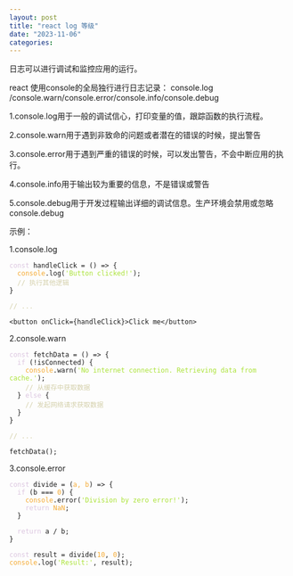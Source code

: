 ```yaml
---
layout: post
title: "react log 等级"
date: "2023-11-06"
categories: 
---
```

<p>日志可以进行调试和监控应用的运行。</p>

<p>react 使用console的全局独行进行日志记录： console.log /console.warn/console.error/console.info/console.debug</p>

<p>1.console.log用于一般的调试信心，打印变量的值，跟踪函数的执行流程。</p>

<p>2.console.warn用于遇到非致命的问题或者潜在的错误的时候，提出警告</p>

<p>3.console.error用于遇到严重的错误的时候，可以发出警告，不会中断应用的执行。</p>

<p>4.console.info用于输出较为重要的信息，不是错误或警告</p>

<p>5.console.debug用于开发过程输出详细的调试信息。生产环境会禁用或忽略console.debug</p>

<p>示例：</p>

<p>1.console.log</p>

<pre>
<code><span style="color:#dcc6e0">const</span> handleClick = () =&gt; {
  <span style="color:#f5ab35">console</span>.log(<span style="color:#abe338">&#39;Button clicked!&#39;</span>);
  <span style="color:#d4d0ab">// 执行其他逻辑</span>
}

<span style="color:#d4d0ab">// ...</span>

&lt;button onClick={handleClick}&gt;Click me&lt;/button&gt;</code></pre>

<p>2.console.warn</p>

<pre>
<code><span style="color:#dcc6e0">const</span> fetchData = () =&gt; {
  <span style="color:#dcc6e0">if</span> (!isConnected) {
    <span style="color:#f5ab35">console</span>.warn(<span style="color:#abe338">&#39;No internet connection. Retrieving data from cache.&#39;</span>);
    <span style="color:#d4d0ab">// 从缓存中获取数据</span>
  } <span style="color:#dcc6e0">else</span> {
    <span style="color:#d4d0ab">// 发起网络请求获取数据</span>
  }
}

<span style="color:#d4d0ab">// ...</span>

fetchData();</code></pre>

<p>3.console.error</p>

<pre>
<code><span style="color:#dcc6e0">const</span> divide = (<span style="color:#f5ab35">a, b</span>) =&gt; {
  <span style="color:#dcc6e0">if</span> (b === <span style="color:#f5ab35">0</span>) {
    <span style="color:#f5ab35">console</span>.error(<span style="color:#abe338">&#39;Division by zero error!&#39;</span>);
    <span style="color:#dcc6e0">return</span> <span style="color:#f5ab35">NaN</span>;
  }

  <span style="color:#dcc6e0">return</span> a / b;
}

<span style="color:#dcc6e0">const</span> result = divide(<span style="color:#f5ab35">10</span>, <span style="color:#f5ab35">0</span>);
<span style="color:#f5ab35">console</span>.log(<span style="color:#abe338">&#39;Result:&#39;</span>, result);</code></pre>

